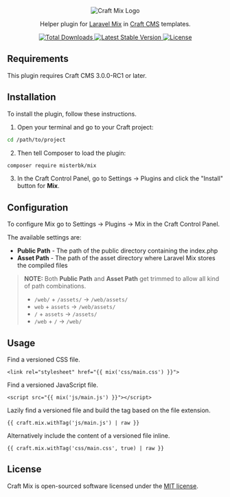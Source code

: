 <p align="center">
  <img src="https://cdn.rawgit.com/mister-bk/craft-plugin-mix/master/resources/img/craft-mix-logo.svg" alt="Craft Mix Logo">
</p>

<p align="center">
  Helper plugin for <a href="https://github.com/JeffreyWay/laravel-mix/">Laravel Mix</a> in <a href="https://github.com/craftcms/cms/">Craft CMS</a> templates.
</p>

<p align="center">
  <a href="https://packagist.org/packages/misterbk/mix">
    <img src="https://poser.pugx.org/misterbk/mix/d/total.svg" alt="Total Downloads">
  </a>
  <a href="https://packagist.org/packages/misterbk/mix">
    <img src="https://poser.pugx.org/misterbk/mix/v/stable.svg" alt="Latest Stable Version">
  </a>
  <a href="https://packagist.org/packages/misterbk/mix">
    <img src="https://poser.pugx.org/misterbk/mix/license.svg" alt="License">
  </a>
</p>

## Requirements

This plugin requires Craft CMS 3.0.0-RC1 or later.

## Installation

To install the plugin, follow these instructions.

1. Open your terminal and go to your Craft project:
```bash
cd /path/to/project
```

2. Then tell Composer to load the plugin:
```bash
composer require misterbk/mix
```

3. In the Craft Control Panel, go to Settings → Plugins and click the "Install" button for **Mix**.

## Configuration

To configure Mix go to Settings → Plugins → Mix in the Craft Control Panel.

The available settings are:

  * **Public Path** - The path of the public directory containing the index.php
  * **Asset Path** - The path of the asset directory where Laravel Mix stores the compiled files

> **NOTE:** Both **Public Path** and **Asset Path** get trimmed to allow all kind of path combinations.
>  * `/web/` + `/assets/` → `/web/assets/`
>  * `web` + `assets` → `/web/assets/`
>  * `/` + `assets` → `/assets/`
>  * `/web` + `/` → `/web/`

## Usage

Find a versioned CSS file.
```twig
<link rel="stylesheet" href="{{ mix('css/main.css') }}">
```

Find a versioned JavaScript file.
```twig
<script src="{{ mix('js/main.js') }}"></script>
```

Lazily find a versioned file and build the tag based on the file extension.
```twig
{{ craft.mix.withTag('js/main.js') | raw }}
```

Alternatively include the content of a versioned file inline.
```twig
{{ craft.mix.withTag('css/main.css', true) | raw }}
```

## License

Craft Mix is open-sourced software licensed under the [MIT license](http://opensource.org/licenses/MIT/).
